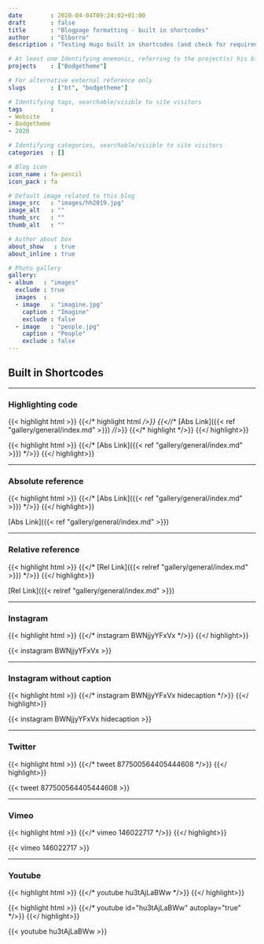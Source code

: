 ```yaml
---
date        : 2020-04-04T09:24:02+01:00
draft       : false
title       : "Blogpage formatting - built in shortcodes"
author      : "Elborro"
description : "Testing Hugo built in shortcodes (and check for requirement to replace any)."

# At least one Identifying mnemonic, referring to the project(s) his blog is related to
projects    : ["Bodgetheme"]

# For alternative external reference only
slugs       : ["bt", "bodgetheme"]

# Identifying tags, searchable/visible to site visitors
tags        :
- Website
- Bodgetheme
- 2020

# Identifying categories, searchable/visible to site visitors
categories  : []

# Blog icon
icon_name : fa-pencil
icon_pack : fa

# Default image related to this blog
image_src   : "images/hh2019.jpg"
image_alt   : ""
thumb_src   : ""
thumb_alt   : ""

# Author about box
about_show   : true
about_inline : true

# Photo gallery
gallery:
- album   : "images"
  exclude : true
  images  :
  - image   : "imagine.jpg"
    caption : "Imagine"
    exclude : false
  - image   : "people.jpg"
    caption : "People"
    exclude : false
---
```


## Built in Shortcodes

----

### Highlighting code

{{< highlight html >}}
{{</* highlight html */>}}
{{</*/* [Abs Link]({{< ref "gallery/general/index.md" >}}) */*/>}}
{{</* highlight */>}}
{{</ highlight>}}

{{< highlight html >}}
{{</* [Abs Link]({{< ref "gallery/general/index.md" >}}) */>}}
{{</ highlight>}}

----

### Absolute reference

{{< highlight html >}}
{{</* [Abs Link]({{< ref "gallery/general/index.md" >}}) */>}}
{{</ highlight>}}

[Abs Link]({{< ref "gallery/general/index.md" >}})

----

### Relative reference

{{< highlight html >}}
{{</* [Rel Link]({{< relref "gallery/general/index.md" >}}) */>}}
{{</ highlight>}}

[Rel Link]({{< relref "gallery/general/index.md" >}})

----

### Instagram

{{< highlight html >}}
{{</* instagram BWNjjyYFxVx */>}}
{{</ highlight>}}

{{< instagram BWNjjyYFxVx >}}

----

### Instagram without caption

{{< highlight html >}}
{{</* instagram BWNjjyYFxVx hidecaption */>}}
{{</ highlight>}}

{{< instagram BWNjjyYFxVx hidecaption >}}

----

### Twitter

{{< highlight html >}}
{{</* tweet 877500564405444608 */>}}
{{</ highlight>}}

{{< tweet 877500564405444608 >}}

----

### Vimeo

{{< highlight html >}}
{{</* vimeo 146022717 */>}}
{{</ highlight>}}

{{< vimeo 146022717 >}}

----

### Youtube

{{< highlight html >}}
{{</* youtube hu3tAjLaBWw */>}}
{{</ highlight>}}

{{< highlight html >}}
{{</* youtube id="hu3tAjLaBWw" autoplay="true" */>}}
{{</ highlight>}}

{{< youtube hu3tAjLaBWw >}}
